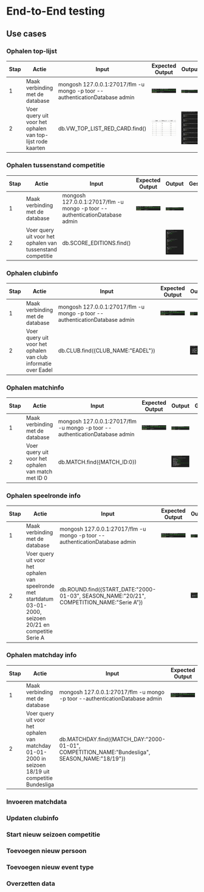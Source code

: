 # End-to-End testing

## Use cases

### Ophalen top-lijst

| Stap | Actie                                                      | Input                                                                       | Expected Output                                                                   | Output                                                                           | Geslaagd |
|------|------------------------------------------------------------|-----------------------------------------------------------------------------|-----------------------------------------------------------------------------------|----------------------------------------------------------------------------------|----------|
| 1    | Maak verbinding met de database                            | mongosh 127.0.0.1:27017/flm -u mongo -p toor --authenticationDatabase admin | ![Database connection](images/test_results/verbinding-resultaat.png)              | ![Database connection](images/test_results/verbinding-resultaat.png)             |          |
| 2    | Voer query uit voor het ophalen van top-lijst rode kaarten | db.VW_TOP_LIST_RED_CARD.find()                                              | ![Ophalen top-lijst expected](images/test_results/ophalen-top-lijst-expected.png) | ![Ophalen top-lijst result](images/test_results/ophalen-top-lijst-resultaat.png) |          |

### Ophalen tussenstand competitie

| Stap | Actie                                                      | Input                                                                       | Expected Output                                                      | Output                                                                                                     | Geslaagd |
|------|------------------------------------------------------------|-----------------------------------------------------------------------------|----------------------------------------------------------------------|------------------------------------------------------------------------------------------------------------|----------|
| 1    | Maak verbinding met de database                            | mongosh 127.0.0.1:27017/flm -u mongo -p toor --authenticationDatabase admin | ![Database connection](images/test_results/verbinding-resultaat.png) | ![Database connection](images/test_results/verbinding-resultaat.png)                                       |          |
| 2    | Voer query uit voor het ophalen van tussenstand competitie | db.SCORE_EDITIONS.find()                                                    |                                                                      | ![Ophalen tussenstand competitie result](images/test_results/ophalen-tussenstand-competitie-resultaat.png) |          |

### Ophalen clubinfo

| Stap | Actie                                                          | Input                                                                       | Expected Output                                                      | Output                                                                         | Geslaagd |
|------|----------------------------------------------------------------|-----------------------------------------------------------------------------|----------------------------------------------------------------------|--------------------------------------------------------------------------------|----------|
| 1    | Maak verbinding met de database                                | mongosh 127.0.0.1:27017/flm -u mongo -p toor --authenticationDatabase admin | ![Database connection](images/test_results/verbinding-resultaat.png) | ![Database connection](images/test_results/verbinding-resultaat.png)           |          |
| 2    | Voer query uit voor het ophalen van club informatie over Eadel | db.CLUB.find({CLUB_NAME:"EADEL"})                                           |                                                                      | ![Ophalen clubinfo result](images/test_results/ophalen-clubinfo-resultaat.png) |          |

### Ophalen matchinfo

| Stap | Actie                                              | Input                                                                       | Expected Output                                                      | Output                                                                           | Geslaagd |
|------|----------------------------------------------------|-----------------------------------------------------------------------------|----------------------------------------------------------------------|----------------------------------------------------------------------------------|----------|
| 1    | Maak verbinding met de database                    | mongosh 127.0.0.1:27017/flm -u mongo -p toor --authenticationDatabase admin | ![Database connection](images/test_results/verbinding-resultaat.png) | ![Database connection](images/test_results/verbinding-resultaat.png)             |          |
| 2    | Voer query uit voor het ophalen van match met ID 0 | db.MATCH.find({MATCH_ID:0})                                                 |                                                                      | ![Ophalen matchinfo result](images/test_results/ophalen-matchinfo-resultaat.png) |          |

### Ophalen speelronde info

| Stap | Actie                                                                                                         | Input                                                                                     | Expected Output                                                      | Output                                                                                     | Geslaagd |
|------|---------------------------------------------------------------------------------------------------------------|-------------------------------------------------------------------------------------------|----------------------------------------------------------------------|--------------------------------------------------------------------------------------------|----------|
| 1    | Maak verbinding met de database                                                                               | mongosh 127.0.0.1:27017/flm -u mongo -p toor --authenticationDatabase admin               | ![Database connection](images/test_results/verbinding-resultaat.png) | ![Database connection](images/test_results/verbinding-resultaat.png)                       |          |
| 2    | Voer query uit voor het ophalen van speelronde met startdatum 03-01-2000, seizoen 20/21 en competitie Serie A | db.ROUND.find({START_DATE:"2000-01-03", SEASON_NAME:"20/21", COMPETITION_NAME:"Serie A”}) |                                                                      | ![Ophalen speelrondeinfo result](images/test_results/ophalen-speelrondeinfo-resultaat.png) |          |

### Ophalen matchday info

| Stap | Actie                                                                                              | Input                                                                                          | Expected Output                                                      | Output                                                                                 | Geslaagd |
|------|----------------------------------------------------------------------------------------------------|------------------------------------------------------------------------------------------------|----------------------------------------------------------------------|----------------------------------------------------------------------------------------|----------|
| 1    | Maak verbinding met de database                                                                    | mongosh 127.0.0.1:27017/flm -u mongo -p toor --authenticationDatabase admin                    | ![Database connection](images/test_results/verbinding-resultaat.png) | ![Database connection](images/test_results/verbinding-resultaat.png)                   |          |
| 2    | Voer query uit voor het ophalen van matchday 01-01-2000 in seizoen 18/19 uit competitie Bundesliga | db.MATCHDAY.find({MATCH_DAY:"2000-01-01", COMPETITION_NAME:"Bundesliga", SEASON_NAME:"18/19"}) |                                                                      | ![Ophalen matchdayinfo result](images/test_results/ophalen-matchdayinfo-resultaat.png) |          |

### Invoeren matchdata

### Updaten clubinfo

### Start nieuw seizoen competitie

### Toevoegen nieuw persoon

### Toevoegen nieuw event type

### Overzetten data